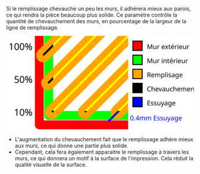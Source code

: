 Si le remplissage chevauche un peu les murs, il adhérera mieux aux parois, ce qui rendra la pièce beaucoup plus solide. Ce paramètre contrôle la quantité de chevauchement des murs, en pourcentage de la largeur de la ligne de remplissage.

![Une visualisation du chevauchement des remplissages et de la distance d'essuyage](../images/infill_overlap_fr.svg)

* L'augmentation du chevauchement fait que le remplissage adhère mieux aux murs, ce qui donne une partie plus solide.
* Cependant, cela fera également apparaitre le remplissage à travers les murs, ce qui donnera un motif à la surface de l'impression. Cela réduit la qualité visuelle de la surface.
